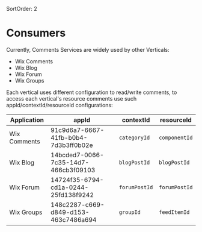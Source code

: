 SortOrder: 2
# Consumers

Currently, Comments Services are widely used by other Verticals:

* Wix Comments
* Wix Blog
* Wix Forum
* Wix Groups

Each vertical uses different configuration to read/write comments, to access each vertical's resource comments use such
appId/contextId/resourceId configurations:

| Application      | appId                                | contextId  | resourceId |
|------------------|--------------------------------------|------------|------------|
| Wix Comments     | 91c9d6a7-6667-41fb-b0b4-7d3b3ff0b02e | `categoryId` | `componentId` |
| Wix Blog         | 14bcded7-0066-7c35-14d7-466cb3f09103 | `blogPostId` | `blogPostId` |
| Wix Forum        | 14724f35-6794-cd1a-0244-25fd138f9242 | `forumPostId` | `forumPostId` |
| Wix Groups       | 148c2287-c669-d849-d153-463c7486a694 | `groupId`   | `feedItemId` |
